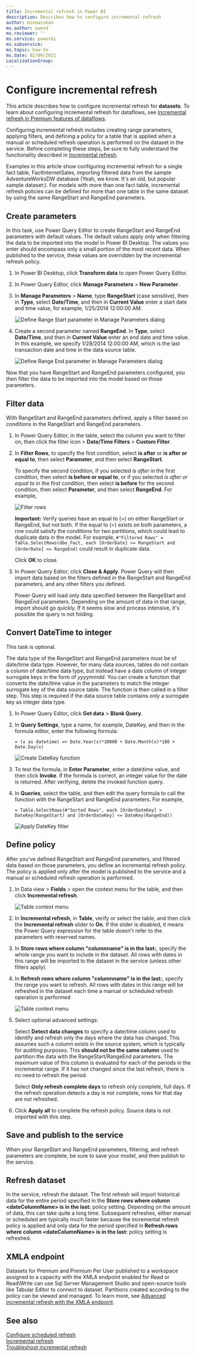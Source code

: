 ```yaml
---
title: Incremental refresh in Power BI
description: Describes how to configure incremental refresh
author: minewiskan
ms.author: owend
ms.reviewer: ''
ms.service: powerbi
ms.subservice: 
ms.topic: how-to
ms.date: 02/09/2021
LocalizationGroup: 
---
```


# Configure incremental refresh

This article describes how to configure incremental refresh for **datasets**. To learn about configuring incremental refresh for dataflows, see [Incremental refresh in Premium features of dataflows](../transform-model/dataflows/dataflows-premium-features.md#incremental-refresh).

Configuring incremental refresh includes creating range parameters, applying filters, and defining a policy for a table that is applied when a manual or scheduled refresh operation is performed on the dataset in the service. Before completing these steps, be sure to fully understand the functionality described in [Incremental refresh](incremental-refresh-overview.md).

Examples in this article show configuring incremental refresh for a single fact table, FactInternetSales, importing filtered data from the sample AdventureWorksDW database (Yeah, we know. It's an old, but popular sample dataset:). For models with more than one fact table, incremental refresh policies can be defined for more than one table in the same dataset by using the same RangeStart and RangeEnd parameters.

## Create parameters

In this task, use Power Query Editor to create RangeStart and RangeEnd parameters with default values. The default values apply only when filtering the data to be imported into the model in Power BI Desktop. The values you enter should encompass only a small portion of the most recent data. When published to the service, these values are overridden by the incremental refresh policy.

1. In Power BI Desktop, click **Transform data** to open Power Query Editor.

1. In Power Query Editor, click **Manage Parameters** > **New Parameter**.

1. In **Manage Parameters** > **Name**, type **RangeStart** (case sensitive), then in **Type**, select **Date/Time**, and then in **Current Value** enter a start date and time value, for example, 1/25/2014 12:00:00 AM.

    ![Define Range Start parameter in Manage Parameters dialog](media/incremental-refresh-configure/create-range-start.png)

1. Create a second parameter named **RangeEnd**. In **Type**, select **Date/Time**, and then in **Current Value** enter an end date and time value. In this example, we specify 1/28/2014 12:00:00 AM, which is the last transaction date and time in the data source table.

    ![Define Range End parameter in Manage Parameters dialog](media/incremental-refresh-configure/create-range-end.png)

Now that you have RangeStart and RangeEnd parameters configured, you then filter the data to be imported into the model based on those parameters.

## Filter data

With RangeStart and RangeEnd parameters defined, apply a filter based on *conditions* in the RangeStart and RangeEnd parameters.

1. In Power Query Editor, in the table, select the column you want to filter on, then click the filter icon > **Date/Time Filters** > **Custom Filter**.

1. In **Filter Rows**, to specify the first condition, select **is after** or **is after or equal to**, then select **Parameter**, and then select **RangeStart**.

    To specify the second condition, if you selected *is after* in the first condition, then select **is before or equal to**, or if you selected *is after or equal to* in the first condition, then select **is before** for the second condition, then select **Parameter**, and then select **RangeEnd**. For example,

    ![Filter rows](media/incremental-refresh-configure/filter-rows.png)

   **Important:** Verify queries have an equal to (=) on either RangeStart or RangeEnd, but not both. If the equal to (=) exists on both parameters, a row could satisfy the conditions for two partitions, which could lead to duplicate data in the model. For example, `#"Filtered Rows" = Table.SelectRows(dbo_Fact, each [OrderDate] >= RangeStart and [OrderDate] <= RangeEnd)` could result in duplicate data.

    Click **OK** to close.

1. In Power Query Editor, click **Close & Apply**. Power Query will then import data based on the filters defined in the RangeStart and RangeEnd parameters, and any other filters you defined.

    Power Query will load only data specified between the RangeStart and RangeEnd parameters. Depending on the amount of data in that range, import should go quickly. If it seems slow and process intensive, it's possible the query is not folding.

## Convert DateTime to integer

This task is optional.

The data type of the RangeStart and RangeEnd parameters must be of date/time data type. However, for many data sources, tables do not contain a column of date/time data type, but instead have a date column of integer surrogate keys in the form of *yyyymmdd*. You can create a function that converts the date/time value in the parameters to match the integer surrogate key of the data source table. The function is then called in a filter step. This step is required if the data source table contains *only* a surrogate key as integer data type. 

1. In Power Query Editor, click **Get data** > **Blank Query**.

1. In **Query Settings**, type a name, for example, DateKey, and then in the formula editor, enter the following formula:

    `= (x as datetime) => Date.Year(x)*10000 + Date.Month(x)*100 + Date.Day(x)`

    ![Create DateKey function](media/incremental-refresh-configure/datekey-function.png)

1. To test the formula, in **Enter Parameter**, enter a date\time value, and then click **Invoke**. If the formula is correct, an integer value for the date is returned. After verifying, delete the invoked function query.

1. In **Queries**, select the table, and then edit the query formula to call the function with the RangeStart and RangeEnd parameters. For example,

    `= Table.SelectRows(#"Sorted Rows", each [OrderDateKey] > DateKey(RangeStart) and [OrderDateKey] <= DateKey(RangeEnd))`

    ![Apply DateKey filter](media/incremental-refresh-configure/apply-datekey-filter.png)

## Define policy

After you've defined RangeStart and RangeEnd parameters, and filtered data based on those parameters, you define an incremental refresh policy. The policy is applied only after the model is published to the service and a manual or scheduled refresh operation is performed.

1. In Data view > **Fields** > open the context menu for the table, and then click **Incremental refresh**.

    ![Table context menu](media/incremental-refresh-configure/incremental-refresh-context-menu.png)

1. In **Incremental refresh**, in **Table**, verify or select the table, and then click the **Incremental refresh** slider to **On**. If the slider is disabled, it means the Power Query expression for the table doesn't refer to the parameters with reserved names.

1. In **Store rows where column "columnname" is in the last:**, specify the whole range you want to include in the dataset. All rows with dates in this range will be imported to the dataset in the service (unless other filters apply).

1. In **Refresh rows where column "columnname" is in the last:**, specify the range you want to refresh. All rows with dates in this range will be refreshed in the dataset each time a manual or scheduled refresh operation is performed

    ![Table context menu](media/incremental-refresh-configure/incremental-refresh-policy-dialog.png)

1. Select optional advanced settings:

    Select **Detect data changes** to specify a date/time column used to identify and refresh only the days where the data has changed. This assumes such a column exists in the source system, which is typically for auditing purposes. This **should not be the same column** used to partition the data with the RangeStart/RangeEnd parameters. The maximum value of this column is evaluated for each of the periods in the incremental range. If it has not changed since the last refresh, there is no need to refresh the period.

    Select **Only refresh complete days** to refresh only complete, full days. If the refresh operation detects a day is not complete, rows for that day are not refreshed.

1. Click **Apply all** to complete the refresh policy. Source data is not imported with this step.

## Save and publish to the service

When your RangeStart and RangeEnd parameters, filtering, and refresh parameters are complete, be sure to save your model, and then publish to the service.

## Refresh dataset

In the service, refresh the dataset. The first refresh will  import historical data for the entire period specified in the **Store rows where column \<dateColumnName> is in the last:** policy setting. Depending on the amount of data, this can take quite a long time. Subsequent refreshes, either manual or scheduled are typically much faster because the incremental refresh policy is applied and only data for the period specified in **Refresh rows where column \<dateColumnName> is in the last:** policy setting is refreshed.

## XMLA endpoint

Datasets for Premium and Premium Per User published to a workspace assigned to a capacity with the XMLA endpoint enabled for Read or Read\Write can use Sql Server Management Studio and open-source tools like Tabular Editor to connect to dataset. Partitions created according to the policy can be viewed and managed. To learn more, see [Advanced incremental refresh with the XMLA endpoint](incremental-refresh-xmla.md).

## See also

[Configure scheduled refresh](../connect-data/refresh-scheduled-refresh.md)  
[Incremental refresh](incremental-refresh-overview.md)  
[Troubleshoot incremental refresh](incremental-refresh-troubleshoot.md)
